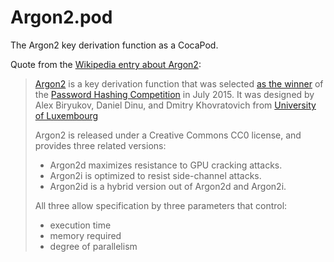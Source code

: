 
# Argon2.pod
The Argon2 key derivation function as a CocaPod.

Quote from the
[Wikipedia entry about Argon2](https://en.wikipedia.org/wiki/Argon2):

> [Argon2](https://www.cryptolux.org/images/0/0d/Argon2.pdf) is a key
> derivation function that was selected
> [as the winner](https://eprint.iacr.org/2016/104.pdf) of the
> [Password Hashing Competition](https://password-hashing.net)
> in July 2015. It was designed by Alex Biryukov, Daniel Dinu, and
> Dmitry Khovratovich from [University of Luxembourg](http://wwwen.uni.lu)
>
> Argon2 is released under a Creative Commons CC0 license, and provides three
> related versions:
>
>  - Argon2d maximizes resistance to GPU cracking attacks.
>  - Argon2i is optimized to resist side-channel attacks.
>  - Argon2id is a hybrid version out of Argon2d and Argon2i.
>
> All three allow specification by three parameters that control:
>
>  - execution time
>  - memory required
>  - degree of parallelism
